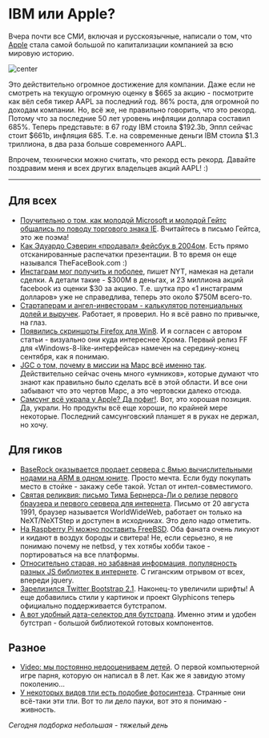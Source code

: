 # IBM или Apple?

Вчера почти все СМИ, включая и русскоязычные, написали о том, что [Apple](https://twitter.com/#!/search/%24aapl) стала самой большой по капитализации компанией за всю мировую историю.

![center](http://img-fotki.yandex.ru/get/6504/9320383.8/0_7cf9e_d1f357d5_XL)

Это действительно огромное достижение для компании. Даже если не смотреть на текущую огромную оценку в $665 за акцию - посмотрите как вёл себя тикер AAPL за последний год. 86% роста, для огромной по доходам компании. Но, всё же, не правильно говорить, что это рекорд. Потому что за последние 50 лет уровень инфляции доллара составил 685%. Теперь представьте: в 67 году IBM стоила $192.3b, Эппл сейчас стоит $661b, инфляция 685. Т.е. на современные деньги IBM стоила $1.3 триллиона, в два раза больше современного AAPL.

Впрочем, технически можно считать, что рекорд есть рекорд. Давайте поздравим меня и всех других владельцев акций AAPL! :)

-----

## Для всех
* [Поучительно о том, как молодой Microsoft и молодой Гейтс общались по поводу торгового знака IE](http://steveblank.com/2012/08/20/when-microsoft-sued-us-over-the-letter-e/). Вчитайтесь в письмо Гейтса, это же поэма!
* [Как Эдуардо Сэверин «продавал» фейсбук в 2004ом](http://www.digiday.com/platforms/how-eduardo-saverin-sold-facebook-ads-in-2004/). Есть прямо отсканированные распечатки презентации. В то время он еще назывался TheFaceBook.com :)
* [Инстаграм мог получить и поболее](http://dealbook.nytimes.com/2012/08/20/how-instagram-could-have-cut-a-better-deal/), пишет NYT, намекая на детали сделки. А детали такие - $300M в деньгах, и 23 миллиона акций facebook из оценки $30 за акцию. Т.е. шутка про «1 инстаграмм долларов» уже не справедлива, теперь это около $750M всего-то.
* [Стартаперам и ангел-инвесторам - калькулятор потенциальных долей и выручек](http://www.foundersfund.com/termsheet/). Работает, я проверил. Но я всё равно по привычке, на глаз.
* [Появились скриншоты Firefox для Win8](http://www.digitaltrends.com/computing/firefox-metro-browser-september/). И я согласен с автором статьи - визуально они куда интереснее Хрома. Первый релиз FF для «Windows-8-like-интерфейса» намечен на середину-конец сентября, как я понимаю.
* [JGC о том, почему в миссии на Марс всё именно так](http://blog.jgc.org/2012/08/why-dont-they-just.html). Действительно сейчас очень много «умников», которые думают что знают как правильно было сделать всё в этой области. И все они забывают что это чертов Марс, а это чертовски далеко отсюда.
* [Самсунг всё украла у Apple? Да пофиг!](http://blogs.hbr.org/cs/2012/08/who_cares_if_samsung_copied_ap.html). Вот, это хорошая позиция. Да, украли. Но продукты всё еще хороши, по крайней мере некоторые. Последний самсунговский планшет я в руках не держал, но хочу.
 
## Для гиков
* [BaseRock оказывается продает сервера с 8мью вычислительными нодами на ARM в одном юните](http://www.baserock.com/servers/feature-tour). Просто мечта. Если буду покупать место в стойке - закажу себе такой. Устал от интел-совместимого.
* [Святая реликвия: письмо Тима Бернерса-Ли о релизе первого браузера и первого сервера для интернета](https://groups.google.com/forum/?fromgroups=#!topic/comp.sys.next.announce/avWAjISncfw[1-25]). Письмо от 20 августа 1991, браузер называется WorldWideWeb, работает он только на NeXT/NeXTStep и доступен в исходниках. Это дело надо отметить.
* [На Raspberry Pi можно поставить FreeBSD](http://kernelnomicon.org/?p=164). Оба фаната очень ликуют и кидают в воздух бороды и свитера! Не, если серьезно, я не понимаю почему не netbsd, у тех хотябы хобби такое - портироваться на все платформы.
* [Относительно старая, но забавная информация, популярность разных JS библиотек в интернете](http://blog.whitehatsec.com/analysis-of-javascript-library-popularity/). С гиганским отрывом от всех, впереди jquery.
* [Зарелизился Twitter Bootstrap 2.1](http://blog.getbootstrap.com/2012/08/20/bootstrap-2-1-0-released/). Наконец-то увеличили шрифты! А еще добавились стили у картинок и проект Glyphicons теперь официально поддерживается бутстрапом.
* [А вот удобный дата-селектор для бутстрапа](http://www.dangrossman.info/2012/08/20/a-date-range-picker-for-twitter-bootstrap/). Именно этим и удобен бутстрап - большой библиотекой готовых компонентов.

## Разное
* [Video: мы постоянно недооцениваем детей](http://peebs.org/we-underestimate-kids). О первой компьютерной игре парня, которую он написал в 8 лет. Как же я завидую этому поколению…
* [У некоторых видов тли есть подобие фотосинтеза](http://www.nature.com/news/photosynthesis-like-process-found-in-insects-1.11214). Странные они всё-таки эти тли. Вот то ли дело пауки, вот это я понимаю - живность.

*Сегодня подборка небольшая - тяжелый день*